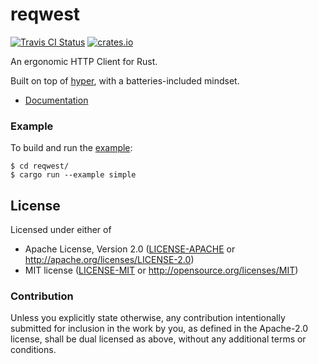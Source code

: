 # reqwest

[![Travis CI Status](https://travis-ci.org/seanmonstar/reqwest.svg?branch=master)](https://travis-ci.org/seanmonstar/reqwest)
[![crates.io](https://img.shields.io/crates/v/reqwest.svg)](https://crates.io/crates/reqwest)

An ergonomic HTTP Client for Rust.

Built on top of [hyper](http://hyper.rs), with a batteries-included mindset.

- [Documentation](https://docs.rs/reqwest)

### Example

To build and run the [example](https://github.com/seanmonstar/reqwest/blob/master/examples/simple.rs):

```
$ cd reqwest/
$ cargo run --example simple
```

## License

Licensed under either of

- Apache License, Version 2.0 ([LICENSE-APACHE](LICENSE-APACHE) or http://apache.org/licenses/LICENSE-2.0)
- MIT license ([LICENSE-MIT](LICENSE-MIT) or http://opensource.org/licenses/MIT)

### Contribution

Unless you explicitly state otherwise, any contribution intentionally submitted for inclusion in the work by you, as defined in the Apache-2.0 license, shall be dual licensed as above, without any additional terms or conditions.
